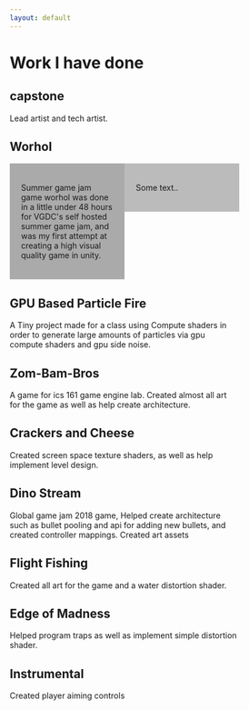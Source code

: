 ```yaml
---
layout: default
---
```


# Work I have done

<style>
* {
    box-sizing: border-box;
}

/* Create two equal columns that floats next to each other */
.column {
    float: left;
    right: 100px;
    width: 50%;
    padding: 20px;
}

/* Clear floats after the columns */
.row:after {
    content: "";
    display: table;
    clear: both;
}
</style>

## capstone

Lead artist and tech artist.

## Worhol
<div class="row">
  <div class="column" style="background-color:#aaa;">
    <p>Summer game jam game worhol was done in a little under 48 hours for VGDC's self hosted summer game jam, and was my first attempt at creating a high visual quality game in unity.
    </p>
  </div>
  <div class="column" style="background-color:#bbb;">
    <p>Some text..</p>
  </div>
</div>

## GPU Based Particle Fire

A Tiny project made for a class using Compute shaders in order to generate large amounts of particles via gpu compute shaders and gpu side noise.

## Zom-Bam-Bros

A game for ics 161 game engine lab. Created almost all art for the game as well as help create architecture.

## Crackers and Cheese

Created screen space texture shaders, as well as help implement level design.

## Dino Stream

Global game jam 2018 game, Helped create architecture such as bullet pooling and api for adding new bullets, and created controller mappings. Created art assets

## Flight Fishing

Created all art for the game and a water distortion shader.

## Edge of Madness

Helped program traps as well as implement simple distortion shader.

## Instrumental

Created player aiming controls